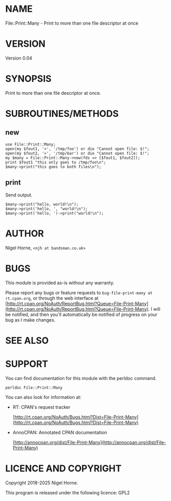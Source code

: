 # NAME

File::Print::Many - Print to more than one file descriptor at once

# VERSION

Version 0.04

# SYNOPSIS

Print to more than one file descriptor at once.

# SUBROUTINES/METHODS

## new

    use File::Print::Many;
    open(my $fout1, '>', '/tmp/foo') or die "Cannot open file: $!";
    open(my $fout2, '>', '/tmp/bar') or die "Cannot open file: $!";
    my $many = File::Print::Many->new(fds => [$fout1, $fout2]);
    print $fout1 "this only goes to /tmp/foo\n";
    $many->print("this goes to both files\n");

## print

Send output.

    $many->print("hello, world!\n");
    $many->print('hello, ', "world!\n");
    $many->print('hello, ')->print("world!\n");

# AUTHOR

Nigel Horne, `<njh at bandsman.co.uk>`

# BUGS

This module is provided as-is without any warranty.

Please report any bugs or feature requests to `bug-file-print-many at rt.cpan.org`,
or through the web interface at
[http://rt.cpan.org/NoAuth/ReportBug.html?Queue=File-Print-Many](http://rt.cpan.org/NoAuth/ReportBug.html?Queue=File-Print-Many).
I will be notified, and then you'll
automatically be notified of progress on your bug as I make changes.

# SEE ALSO

# SUPPORT

You can find documentation for this module with the perldoc command.

    perldoc File::Print::Many

You can also look for information at:

- RT: CPAN's request tracker

    [http://rt.cpan.org/NoAuth/Bugs.html?Dist=File-Print-Many](http://rt.cpan.org/NoAuth/Bugs.html?Dist=File-Print-Many)

- AnnoCPAN: Annotated CPAN documentation

    [http://annocpan.org/dist/File-Print-Many](http://annocpan.org/dist/File-Print-Many)

# LICENCE AND COPYRIGHT

Copyright 2018-2025 Nigel Horne.

This program is released under the following licence: GPL2
